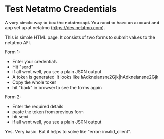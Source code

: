 # Test Netatmo Creadentials
A very simple way to test the netatmo api.
You need to have an account and app set up at netatmo (https://dev.netatmo.com).

This is simple HTML page. It consists of two forms to submit values to the netatmo API.

Form 1:
- Enter your credentials
- Hit "send"
- if all went well, you see a plain JSON output
- A token is generated. It looks like hAdkneiansne2Gjk|hAdkneiansne2Gjk
- Copy the whole token
- hit "back" in browser to see the forms again

Form 2:
- Enter the required details
- paste the token from previous form
- hit send
- if all went well, you see a plain JSON output

Yes. Very basic. But it helps to solve like "error: invalid_client".
